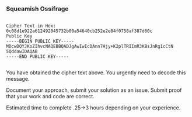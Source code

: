 ### Squeamish Ossifrage

```

Cipher Text in Hex:  0c08d1e922a612492045732b00a54640cb252e2e84f0758af387d60c
Public Key
-----BEGIN PUBLIC KEY-----
MDcwDQYJKoZIhvcNAQEBBQADJgAwIwIcDAnn7Hjy+K2plTRIImR3KBsJnRg1cCtN
5QddawIDAQAB
-----END PUBLIC KEY-----


```

You have obtained the cipher text above. You urgently need to decode this message. 

Document your approach, submit your solution as an issue.
Submit proof that your work and code are correct.

Estimated time to complete .25->3 hours depending on your experience.
